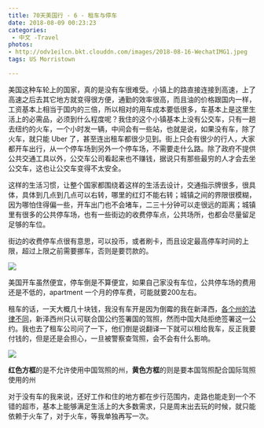 ```yaml
---
title: 70天美国行 - 6 - 租车与停车
date: 2018-08-09 00:23:23
categories:
 - 中文 -Travel
photos:
- http://odv1eilcn.bkt.clouddn.com/images/2018-08-16-WechatIMG1.jpeg
tags: US Morristown

---
```


美国这种车轮上的国家，真的是没有车很难受。小镇上的路直接连接到高速，上了高速之后去其它地方就变得很方便，通勤的效率很高，而且油的价格跟国内一样，工资基本上相当于国内的三倍，所以相对的用车成本要低很多，车基本上是这里生活上的必需品，必须到什么程度呢？我住的这个小镇基本上没有公交车，只有一趟去纽约的火车，一个小时发一辆，中间会有一些站，也就是说，如果没有车，除了火车，就只能 Uber 了，甚至连出租车都很少见到。街上只会有很少的行人，大家都开车出行，从一个停车场到另外一个停车场，不需要走什么路。除了政府不提供公共交通工具以外，公交车公司看起来也不赚钱，据说只有那些最穷的人才会去坐公交车，这也让公交车变得不太安全。

这样的生活习惯，让整个国家都围绕着这样的生活去设计，交通指示牌很多，很具体，具体到几点到几点可以右转，哪里的红灯不能右转；城镇之间的界限很模糊，因为哪怕住得偏一些，开车出门也不会堵车，二三十分钟可以走很远的距离；城镇里有很多的公共停车场，也有一些街边的收费停车点，公共场所，也都会尽量留足足够的车位。

街边的收费停车点很有意思，可以投币，或者刷卡，而且设定最高停车时间的上限，超过上限之前需要挪车，否则是要罚款的。

![](http://odv1eilcn.bkt.clouddn.com/images/2018-08-16-022256.jpg)

美国开车虽然便宜，停车倒是不算便宜，如果自己家没有车位，公共停车场的费用还是不低的，apartment 一个月的停车费，可能就要200左右。

租车的话，一天大概几十块钱，我没有车开是因为倒霉的我在新泽西，[各个州的法律不同](https://zaq.us/china-driver-license/)，新泽西州只认可联合国公约签署国的驾照，然而中国大陆拒绝签署这一公约。我也去了租车公司问了一下，他们倒是说翻译一下就可以租给我车，反正我要付钱的，但是还是会担心，一旦被警察查驾照，会不会有什么影响。

![](http://odv1eilcn.bkt.clouddn.com/images/2018-08-16-021839.jpg)

**红色方框**的是不允许使用中国驾照的州，**黄色方框**的则是要本国驾照配合国际驾照使用的州

对于没有车的我来说，还好工作和住的地方都在步行范围内，走路也能走到一个不错的超市，基本上能够满足生活上的大多数需求，只是周末出去玩的时候，就只能依赖于火车了，对于火车，等我单独再写一次。

